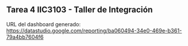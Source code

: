 ## Tarea 4 IIC3103 - Taller de Integración
URL del dashboard generado: https://datastudio.google.com/reporting/ba060494-34e0-469e-b361-79a4bb7604f6
